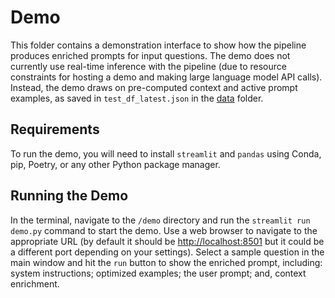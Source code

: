 # Demo

This folder contains a demonstration interface to show how the pipeline produces enriched prompts for input questions. The demo does not currently use real-time inference with the pipeline (due to resource constraints for hosting a demo and making large language model API calls). Instead, the demo draws on pre-computed context and active prompt examples, as saved in `test_df_latest.json` in the [data](../data) folder.


## Requirements

To run the demo, you will need to install `streamlit` and `pandas` using Conda, pip, Poetry, or any other Python package manager.


## Running the Demo

In the terminal, navigate to the `/demo` directory and run the `streamlit run demo.py` command to start the demo. Use a web browser to navigate to the appropriate URL (by default it should be [http://localhost:8501](http://localhost:8501) but it could be a different port depending on your settings). Select a sample question in the main window and hit the `run` button to show the enriched prompt, including: system instructions; optimized examples; the user prompt; and, context enrichment.

